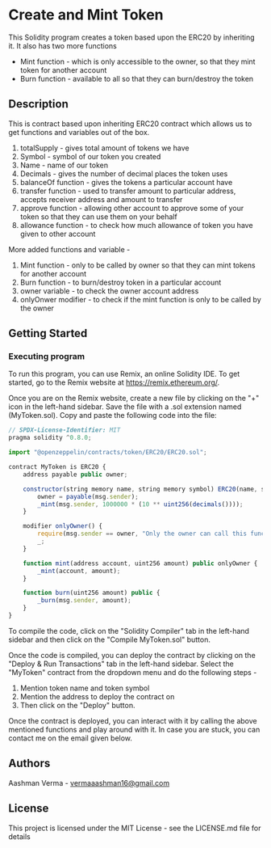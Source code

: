 # Create and Mint Token

This Solidity program creates a token based upon the ERC20 by inheriting it. It also has two more functions 
* Mint function - which is only accessible to the owner, so that they mint token for another account
* Burn function - available to all so that they can burn/destroy the token

## Description

This is contract based upon inheriting ERC20 contract which allows us to get functions and variables out of the box. 
1. totalSupply - gives total amount of tokens we have 
2. Symbol - symbol of our token you created
3. Name - name of our token
4. Decimals - gives the number of decimal places the token uses
5. balanceOf function - gives the tokens a particular account have
6. transfer function - used to transfer amount to particular address, accepts receiver address and amount to transfer
7. approve function - allowing other account to approve some of your token so that they can use them on your behalf
8. allowance function - to check how much allowance of token you have given to other account

More added functions and variable -
1. Mint function - only to be called by owner so that they can mint tokens for another account
2. Burn function - to burn/destroy token in a particular account
3. owner variable - to check the owner account address
4. onlyOnwer modifier - to check if the mint function is only to be called by the owner

## Getting Started

### Executing program

To run this program, you can use Remix, an online Solidity IDE. To get started, go to the Remix website at https://remix.ethereum.org/.

Once you are on the Remix website, create a new file by clicking on the "+" icon in the left-hand sidebar. Save the file with a .sol extension named (MyToken.sol). Copy and paste the following code into the file:

```javascript
// SPDX-License-Identifier: MIT
pragma solidity ^0.8.0;

import "@openzeppelin/contracts/token/ERC20/ERC20.sol";

contract MyToken is ERC20 {
    address payable public owner;

    constructor(string memory name, string memory symbol) ERC20(name, symbol) {
        owner = payable(msg.sender);
        _mint(msg.sender, 1000000 * (10 ** uint256(decimals())));
    }

    modifier onlyOwner() {
        require(msg.sender == owner, "Only the owner can call this function");
        _;
    }

    function mint(address account, uint256 amount) public onlyOwner {
        _mint(account, amount);
    }

    function burn(uint256 amount) public {
        _burn(msg.sender, amount);
    }
}
```

To compile the code, click on the "Solidity Compiler" tab in the left-hand sidebar and then click on the "Compile MyToken.sol" button.

Once the code is compiled, you can deploy the contract by clicking on the "Deploy & Run Transactions" tab in the left-hand sidebar. Select the "MyToken" contract from the dropdown menu and do the following steps -
1. Mention token name and token symbol
2. Mention the address to deploy the contract on
3. Then click on the "Deploy" button.

Once the contract is deployed, you can interact with it by calling the above mentioned functions and play around with it. In case you are stuck, you can contact me on the email given below. 

## Authors

Aashman Verma - vermaaashman16@gmail.com


## License

This project is licensed under the MIT License - see the LICENSE.md file for details